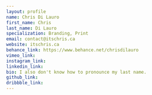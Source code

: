 ```yaml
---
layout: profile 
name: Chris Di Lauro
first_name: Chris
last_name: Di Lauro
specialization: Branding, Print
email: contact@itschris.ca
website: itschris.ca
behance_link: https://www.behance.net/chrisdilauro
vimeo_link: 
instagram_link: 
linkedin_link: 
bio: I also don't know how to pronounce my last name.
github_link: 
dribbble_link: 
---
```

